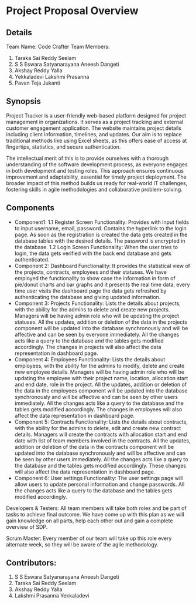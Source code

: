 # Project Proposal Overview

## Details
Team Name: Code Crafter
Team Members:
1. Taraka Sai Reddy Seelam
2. S S Eswara Satyanarayana Aneesh Dangeti
3. Akshay Reddy Yalla
4. Yekkaladevi Lakshmi Prasanna
5. Pavan Teja Jukanti


## Synopsis

Project Tracker is a user-friendly web-based platform designed for project management in organizations. It serves as a project tracking and external customer engagement application. The website maintains project details including client information, timelines, and updates. Our aim is to replace traditional methods like using Excel sheets, as this offers ease of access at fingertips, statistics, and secure authentication.

The intellectual merit of this is to provide ourselves with a thorough understanding of the software development process, as everyone engages in both development and testing roles. This approach ensures continuous improvement and adaptability, essential for timely project deployment. The broader impact of this method builds us ready for real-world IT challenges, fostering skills in agile methodologies and collaborative problem-solving.


## Components
* Component1: 
    1.1 Register Screen
        Functionality: Provides with input fields to input username, email, password. Contains the hyperlink to the login page. As soon as the registration is created the data gets created in the database tables with the desired details. The password is encrypted in the database.
    1.2 Login Screen
        Functionality: When the user tries to login, the data gets verified with the back end database and gets authenticated.
* Component 2: Dashboard
    Functionality: It provides the statistical view of the projects, contracts, employees and their statuses. We have employed the functionality to show case the information in form of pie/donut charts and bar graphs and it presents the real time data, every time user visits the dashboard page the data gets refreshed by authenticating the database and giving updated information.
* Component 3: Projects
    Functionality: Lists the details about projects, with the ability for the admins to delete and create new projects. Managers will be having admin role who will be updating the project statuses. All the updates, addition or deletion of the data in the projects component will be updated into the database synchronously and will be affective and can be seen by everyone immediately. All the changes acts like a query to the database and the tables gets modified accordingly. The changes in projects will also affect the data representation in dashboard page.
* Component 4: Employees
    Functionality: Lists the details about employees, with the ability for the admins to modify, delete and create new employee details. Managers will be having admin role who will be updating the employee with their project name, location, allocation start and end date, role in the project. All the updates, addition or deletion of the data in the employees component will be updated into the database synchronously and will be affective and can be seen by other users immediately. All the changes acts like a query to the database and the tables gets modified accordingly. The changes in employees will also affect the data representation in dashboard page.
* Component 5: Contracts
    Functionality: Lists the details about contracts, with the ability for the admins to delete, edit and create new contract details. Managers will create the contracts with allocation start and end date with list of team members involved in the contracts. All the updates, addition or deletion of the data in the contracts component will be updated into the database synchronously and will be affective and can be seen by other users immediately. All the changes acts like a query to the database and the tables gets modified accordingly. These changes will also affect the data representation in dashboard page.
* Component 6: User settings
    Functionality: The user settings page will allow users to update personal information and change passwords. All the changes acts like a query to the database and the tables gets modified accordingly.

Developers & Testers: All team members will take both roles and be part of tasks to achieve final outcome. We have come up with this plan as we will gain knowledge on all parts, help each other out and gain a complete overview of SDP.

Scrum Master: Every member of our team will take up this role every alternate week, so they will be aware of the agile methodology.

## Contributors:
1. S S Eswara Satyanarayana Aneesh Dangeti
2. Taraka Sai Reddy Seelam
3. Akshay Reddy Yalla
4. Lakshmi Prasanna Yekkaladevi
